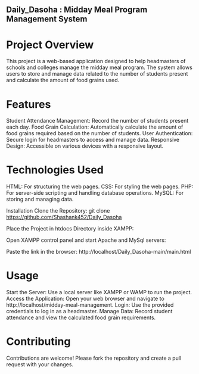 ## Daily_Dasoha : Midday Meal Program Management System
# Project Overview
This project is a web-based application designed to help headmasters of schools and colleges manage the midday meal program. The system allows users to store and manage data related to the number of students present and calculate the amount of food grains used.

# Features
Student Attendance Management: Record the number of students present each day.
Food Grain Calculation: Automatically calculate the amount of food grains required based on the number of students.
User Authentication: Secure login for headmasters to access and manage data.
Responsive Design: Accessible on various devices with a responsive layout.

# Technologies Used
HTML: For structuring the web pages.
CSS: For styling the web pages.
PHP: For server-side scripting and handling database operations.
MySQL: For storing and managing data.

Installation
Clone the Repository: git clone https://github.com/Shashank452/Daily_Dasoha

Place the Project in htdocs Directory inside XAMPP:

Open XAMPP control panel and start Apache and MySql servers:

Paste the link in the browser: http://localhost/Daily_Dasoha-main/main.html

# Usage
Start the Server:
Use a local server like XAMPP or WAMP to run the project.
Access the Application:
Open your web browser and navigate to http://localhost/midday-meal-management.
Login:
Use the provided credentials to log in as a headmaster.
Manage Data:
Record student attendance and view the calculated food grain requirements.

# Contributing
Contributions are welcome! Please fork the repository and create a pull request with your changes.
